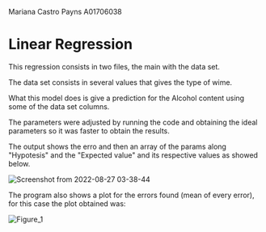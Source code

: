 Mariana Castro Payns
A01706038

# Linear Regression

This regression consists in two files, the main with the data set. 

The data set consists in several values that gives the type of wime.

What this model does is give a prediction for the Alcohol content using some of the data set columns. 

The parameters were adjusted by running the code and obtaining the ideal parameters so it was faster to obtain the results. 

The output shows the erro and then an array of the params along "Hypotesis" and the "Expected value" and its respective values as showed below.

![Screenshot from 2022-08-27 03-38-44](https://user-images.githubusercontent.com/104474575/187022736-1d0a1651-60fa-4d51-854a-6fc84987ec37.png)

The program also shows a plot for the errors found (mean of every error), for this case the plot obtained was:

![Figure_1](https://user-images.githubusercontent.com/104474575/187022834-6530e944-2e5e-4f32-8422-eb36cd69bbc7.png)
